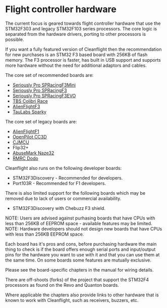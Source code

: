 # Flight controller hardware

The current focus is geared towards flight controller hardware that use the STM32F303 and legacy STM32F103 series processors. The core logic is separated from the hardware drivers, porting to other processors is possible.

If you want a fully featured version of Cleanflight then the recommendation for new purchases is an STM32 F3 based board with 256KB of flash memory. The F3 processor is faster, has built in USB support and supports more hardware without the need for additional adaptors and cables.

The core set of recommended boards are:

- [Seriously Pro SPRacingF3Mini](./boards/SPRACINGF3MINI.md)
- [Seriously Pro SPRacingF3](./boards/SPRACINGF3.md)
- [Seriously Pro SPRacingF3EVO](./boards/SPRACINGF3EVO.md)
- [TBS Colibri Race](./boards/COLIBRIRACE.md)
- [AlienFlightF3](./boards/ALIENFLIGHT.md)
- [TauLabs Sparky](./boards/SPARKY.md)

The core set of legacy boards are:

- [AlienFlightF1](./boards/ALIENFLIGHT.md)
- [OpenPilot CC3D](./boards/CC3D.md)
- [CJMCU](./boards/CJMCU.md)
- Flip32+
- [AbuseMark Naze32](./boards/NAZE32.md)
- [RMRC Dodo](./boards/RMDO.md)

Cleanflight also runs on the following developer boards:

- STM32F3Discovery - Recommended for developers.
- Port103R - Recommended for F1 developers.

There is also limited support for the following boards which may be removed due to lack of users or commercial availability.

- STM32F3Discovery with Chebuzz F3 shield.

NOTE: Users are advised against purhasing boards that have CPUs with less than 256KB of EEPROM space - available features may be limited.
NOTE: Hardware developers should not design new boards that have CPUs with less than 256KB EEPROM space.

Each board has it's pros and cons, before purchasing hardware the main thing to check is if the board offers enough serial ports and input/output pins for the hardware you want to use with it and that you can use them at the same time. On some boards some features are mutually exclusive.

Please see the board-specific chapters in the manual for wiring details.

There are off-shoots (forks) of the project that support the STM32F4 processors as found on the Revo and Quanton boards.

Where applicable the chapters also provide links to other hardware that is known to work with Cleanflight, such as receivers, buzzers, etc.
